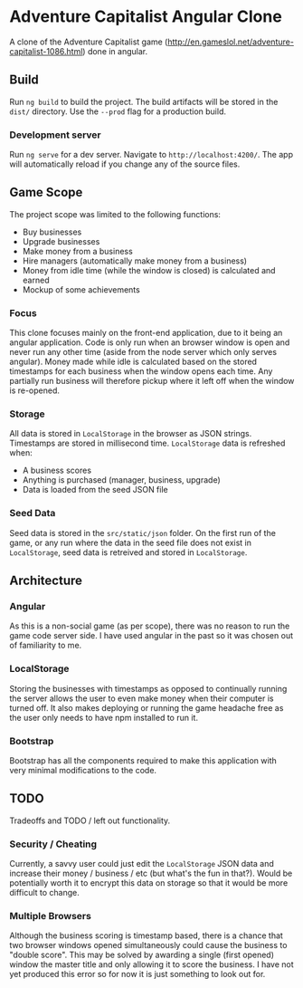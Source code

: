 # Adventure Capitalist Angular Clone

A clone of the Adventure Capitalist game (http://en.gameslol.net/adventure-capitalist-1086.html) done in angular. 

## Build

Run `ng build` to build the project. The build artifacts will be stored in the `dist/` directory. Use the `--prod` flag for a production build.

### Development server

Run `ng serve` for a dev server. Navigate to `http://localhost:4200/`. The app will automatically reload if you change any of the source files.

## Game Scope

The project scope was limited to the following functions:
- Buy businesses
- Upgrade businesses
- Make money from a business
- Hire managers (automatically make money from a business)
- Money from idle time (while the window is closed) is calculated and earned
- Mockup of some achievements

### Focus

This clone focuses mainly on the front-end application, due to it being an angular application. Code is only run when an browser window is open and never run any other time (aside from the node server which only serves angular). Money made while idle is calculated based on the stored timestamps for each business when the window opens each time. Any partially run business will therefore pickup where it left off when the window is re-opened.

### Storage

All data is stored in `LocalStorage` in the browser as JSON strings. Timestamps are stored in millisecond time. `LocalStorage` data is refreshed when:
- A business scores
- Anything is purchased (manager, business, upgrade)
- Data is loaded from the seed JSON file

### Seed Data

Seed data is stored in the `src/static/json` folder. On the first run of the game, or any run where the data in the seed file does not exist in `LocalStorage`, seed data is retreived and stored in `LocalStorage`.

## Architecture

### Angular

As this is a non-social game (as per scope), there was no reason to run the game code server side. I have used angular in the past so it was chosen out of familiarity to me.

### LocalStorage

Storing the businesses with timestamps as opposed to continually running the server allows the user to even make money when their computer is turned off. It also makes deploying or running the game headache free as the user only needs to have npm installed to run it.

### Bootstrap

Bootstrap has all the components required to make this application with very minimal modifications to the code.

## TODO

Tradeoffs and TODO / left out functionality.

### Security / Cheating

Currently, a savvy user could just edit the `LocalStorage` JSON data and increase their money / business / etc (but what's the fun in that?). Would be potentially worth it to encrypt this data on storage so that it would be more difficult to change. 

### Multiple Browsers

Although the business scoring is timestamp based, there is a chance that two browser windows opened simultaneously could cause the business to "double score". This may be solved by awarding a single (first opened) window the master title and only allowing it to score the business. I have not yet produced this error so for now it is just something to look out for.
